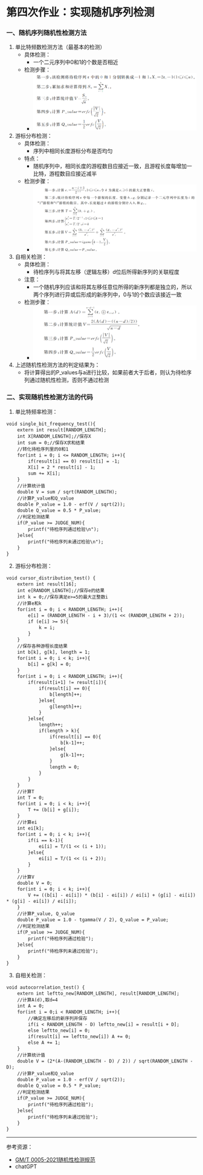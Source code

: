 # 第四次作业：实现随机序列检测
### 一、随机序列随机性检测方法
1. 单比特频数检测方法（最基本的检测）
    - 具体检测：
       - 一个二元序列中0和1的个数是否相近
    - 检测步骤：
       - ![Alt text](./images/image-21.png)
2. 游标分布检测：
     - 具体检测：
       - 序列中相同长度游标分布是否均匀
     - 特点：
       - 随机序列中，相同长度的游程数目应接近一致，且游程长度每增加一比特，游程数目应接近减半
     - 检测步骤：
        - ![Alt text](./images/image-22.png)
3. 自相关检测：
     - 具体检测：
       - 待检序列与将其左移（逻辑左移）d位后所得新序列的关联程度
    - 注意：
      - 一个随机序列应该和将其左移任意位所得的新序列都是独立的，所以两个序列进行异或后形成的新序列中，0与1的个数应该接近一致
    - 检测步骤：
      - ![Alt text](./images/image-23.png)
4. 上述随机性检测方法的判定结果为：
    - 将计算得出的P_values与a进行比较，如果前者大于后者，则认为待检序列通过随机性检测，否则不通过检测
### 二、实现随机性检测方法的代码
1. 单比特频率检测：
```
void single_bit_frequency_test(){
    extern int result[RANDOM_LENGTH];
    int X[RANDOM_LENGTH];//保存X 
    int sum = 0;//保存X求和结果 
	//转化待检序列里的0和1
	for(int i = 0; i <= RANDOM_LENGTH; i++){
		if(result[i] == 0) result[i] = -1;
		X[i] = 2 * result[i] - 1; 
		sum += X[i];
	} 
	//计算统计值
	double V = sum / sqrt(RANDOM_LENGTH);
	//计算P_value和Q_value
	double P_value = 1.0 - erf(V / sqrt(2));
	double Q_value = 0.5 * P_value;
	//判定检测结果
	if(P_value >= JUDGE_NUM){
		printf("待检序列通过检验\n");
	}else{
		printf("待检序列未通过检验\n");
	}
}

```
2. 游标分布检测：
```
void cursor_distribution_test() {
	extern int result[16];
	int e[RANDOM_LENGTH];//保存e的结果
	int k = 0;//保存满足e>=5的最大正整数i 
	//计算e和k 
	for(int i = 0; i < RANDOM_LENGTH; i++){
		e[i] = (RANDOM_LENGTH - i + 3)/(1 << (RANDOM_LENGTH + 2));
		if (e[i] >= 5){
			k = i;
		}
	}
	//保存各种游程长度结果 
	int b[k], g[k], length = 1;
	for(int i = 0; i < k; i++){
		b[i] = g[k] = 0;
	}
	for(int i = 0; i < RANDOM_LENGTH; i++){
		if(result[i+1] != result[i]){
			if(result[i] == 0){
				b[length]++;
			}else{
				g[length]++;
			}
		}else{
			length++;
			if(length > k){
				if(result[i] == 0){
					b[k-1]++;
				}else{
					g[k-1]++;
				}
				length = 0;
			}
		}
	}
	//计算T
	int T = 0;
	for(int i = 0; i < k; i++){
		T += (b[i] + g[i]);
	}
	//计算ei
	int ei[k];
	for(int i = 0; i < k; i++){
		if(i == k-1){
			ei[i] = T/(1 << (i + 1));
		}else{
			ei[i] = T/(1 << (i + 2));
		}
	}
	//计算V
	double V = 0;
	for(int i = 0; i < k; i++){
		V += ((b[i] - ei[i]) * (b[i] - ei[i]) / ei[i] + (g[i] - ei[i]) * (g[i] - ei[i]) / ei[i]);
	}
	//计算P_value, Q_value
	double P_value = 1.0 - tgamma(V / 2), Q_value = P_value;
	//判定检测结果
	if(P_value >= JUDGE_NUM){
		printf("待检序列通过检验");
	}else{
		printf("待检序列未通过检验");
	} 
}
```
3. 自相关检测：
```
void autocorrelation_test() {
	extern int leftto_new[RANDOM_LENGTH], result[RANDOM_LENGTH];
	//计算A(d),取d=4
	int A = 0;
	for(int i = 0;i < RANDOM_LENGTH; i++){
		//确定左移后的新序列并保存 
		if(i < RANDOM_LENGTH - D) leftto_new[i] = result[i + D];
		else leftto_new[i] = 0;
		if(result[i] == leftto_new[i]) A += 0;
		else A += 1;
	}
	//计算统计值
	double V = (2*(A-(RANDOM_LENGTH - D) / 2)) / sqrt(RANDOM_LENGTH - D);
	//计算P_value和Q_value
	double P_value = 1.0 - erf(V / sqrt(2));
	double Q_value = 0.5 * P_value;
    //判定检测结果
	if(P_value >= JUDGE_NUM){
		printf("待检序列通过检验");
	}else{
		printf("待检序列未通过检验");
	}
}
```
<hr>参考资源：

 - [GM/T 0005-2021随机性检测规范](https://www.waizi.org.cn/bz/136757.html)
 - chatGPT